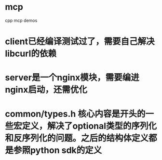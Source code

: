 # mcp
cpp mcp demos

# client已经编译测试过了，需要自己解决libcurl的依赖
# server是一个nginx模块，需要编进nginx启动，还需优化
# common/types.h 核心内容是开头的一些宏定义，解决了optional类型的序列化和反序列化的问题。之后的结构体定义都是参照python sdk的定义
